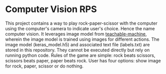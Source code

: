 # Computer Vision RPS
This project contains a way to play rock-paper-scissor with the computer using the computer's camera to indicate user's choice. Hence the name computer vision. It leverages image model from [teachable-machine]([url](https://teachablemachine.withgoogle.com/)), wherein the image model is trained using images for different actions. The image model (keras_model.h5) and associated text file (labels.txt) are stored in this repository. They cannot be executed directly but rely on running python code.
Rules of the game are simple: rock beats scissors, scissors beats paper, paper beats rock. User has four options: show image for rock, paper, scissor or do nothing.
